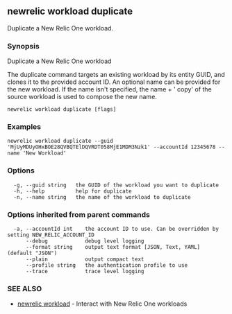 ## newrelic workload duplicate

Duplicate a New Relic One workload.

### Synopsis

Duplicate a New Relic One workload

The duplicate command targets an existing workload by its entity GUID, and clones
it to the provided account ID. An optional name can be provided for the new workload.
If the name isn't specified, the name + ' copy' of the source workload is used to
compose the new name.


```
newrelic workload duplicate [flags]
```

### Examples

```
newrelic workload duplicate --guid 'MjUyMDUyOHxBOE28QVBQTElDQVRDT058MjE1MDM3Nzk1' --accountId 12345678 --name 'New Workload'
```

### Options

```
  -g, --guid string   the GUID of the workload you want to duplicate
  -h, --help          help for duplicate
  -n, --name string   the name of the workload to duplicate
```

### Options inherited from parent commands

```
  -a, --accountId int    the account ID to use. Can be overridden by setting NEW_RELIC_ACCOUNT_ID
      --debug            debug level logging
      --format string    output text format [JSON, Text, YAML] (default "JSON")
      --plain            output compact text
      --profile string   the authentication profile to use
      --trace            trace level logging
```

### SEE ALSO

* [newrelic workload](newrelic_workload.md)	 - Interact with New Relic One workloads

